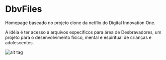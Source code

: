 # DbvFiles

Homepage baseado no projeto clone da netflix do Digital Innovation One. 

A idéia é ter acesso a arquivos especificos para área de Desbravadores, um projeto para o desenvolvimento físico, mental e espiritual de crianças e adolescentes.

![alt tag](https://github.com/sergio-slima/clone-netflix/img/Tela1.PNG)
